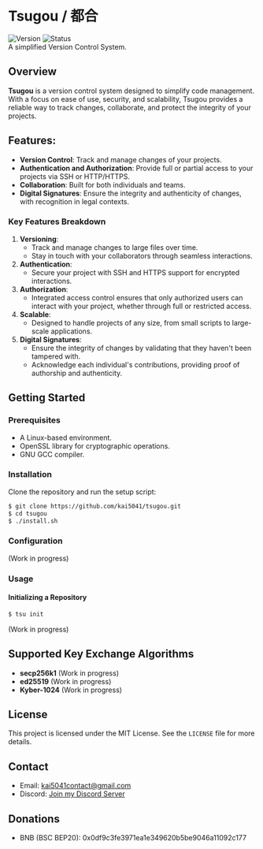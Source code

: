 # Tsugou / 都合
![Version](https://img.shields.io/badge/Version-1.0.0-blue)
![Status](https://img.shields.io/badge/Status-Unstable-orange)  
A simplified Version Control System.  



## Overview

**Tsugou** is a version control system designed to simplify code management.
With a focus on ease of use, security, and scalability, Tsugou provides a 
reliable way to track changes, collaborate, and protect the integrity of your projects.

## Features:
- **Version Control**:  Track and manage changes of your projects.
- **Authentication and Authorization**: Provide full or partial access to your projects via SSH or HTTP/HTTPS.
- **Collaboration**: Built for both individuals and teams.
- **Digital Signatures**: Ensure the integrity and authenticity of changes, with recognition in legal contexts.

### Key Features Breakdown
1. **Versioning**:
    - Track and manage changes to large files over time.
    - Stay in touch with your collaborators through seamless interactions.
2. **Authentication**:
    - Secure your project with SSH and HTTPS support for encrypted interactions.
3. **Authorization**:
    - Integrated access control ensures that only authorized users can interact with your project, whether through full or restricted access.
4. **Scalable**:
    - Designed to handle projects of any size, from small scripts to large-scale applications.
5. **Digital Signatures**:
    - Ensure the integrity of changes by validating that they haven't been tampered with.
    - Acknowledge each individual's contributions, providing proof of authorship and authenticity.

## Getting Started

### Prerequisites

- A Linux-based environment.
- OpenSSL library for cryptographic operations.
- GNU GCC compiler.

### Installation
Clone the repository and run the setup script:
```sh
$ git clone https://github.com/kai5041/tsugou.git
$ cd tsugou
$ ./install.sh
```

### Configuration
(Work in progress)

### Usage
#### Initializing a Repository
```sh
$ tsu init
```
(Work in progress)

## Supported Key Exchange Algorithms
- **secp256k1** (Work in progress)
- **ed25519** (Work in progress)
- **Kyber-1024** (Work in progress)

## License
This project is licensed under the MIT License. See the `LICENSE` file for more details.

## Contact
- Email: [kai5041contact@gmail.com](mailto:kai5041contact@gmail.com)
- Discord: [Join my Discord Server](https://discord.gg/qFnH5Gqrvb)

## Donations
- BNB (BSC BEP20): 0x0df9c3fe3971ea1e349620b5be9046a11092c177
